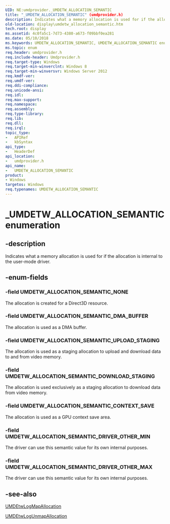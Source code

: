 ```yaml
---
UID: NE:umdprovider._UMDETW_ALLOCATION_SEMANTIC
title: "_UMDETW_ALLOCATION_SEMANTIC" (umdprovider.h)
description: Indicates what a memory allocation is used for if the allocation is internal to the user-mode driver.
old-location: display\umdetw_allocation_semantic.htm
tech.root: display
ms.assetid: 4c0fa5c1-7d73-4380-a673-f09bbf0ea281
ms.date: 05/10/2018
ms.keywords: UMDETW_ALLOCATION_SEMANTIC, UMDETW_ALLOCATION_SEMANTIC enumeration [Display Devices], UMDETW_ALLOCATION_SEMANTIC_CONTEXT_SAVE, UMDETW_ALLOCATION_SEMANTIC_DMA_BUFFER, UMDETW_ALLOCATION_SEMANTIC_DOWNLOAD_STAGING, UMDETW_ALLOCATION_SEMANTIC_DRIVER_OTHER_MAX, UMDETW_ALLOCATION_SEMANTIC_DRIVER_OTHER_MIN, UMDETW_ALLOCATION_SEMANTIC_NONE, UMDETW_ALLOCATION_SEMANTIC_UPLOAD_STAGING, _UMDETW_ALLOCATION_SEMANTIC, display.umdetw_allocation_semantic, umdprovider/UMDETW_ALLOCATION_SEMANTIC, umdprovider/UMDETW_ALLOCATION_SEMANTIC_CONTEXT_SAVE, umdprovider/UMDETW_ALLOCATION_SEMANTIC_DMA_BUFFER, umdprovider/UMDETW_ALLOCATION_SEMANTIC_DOWNLOAD_STAGING, umdprovider/UMDETW_ALLOCATION_SEMANTIC_DRIVER_OTHER_MAX, umdprovider/UMDETW_ALLOCATION_SEMANTIC_DRIVER_OTHER_MIN, umdprovider/UMDETW_ALLOCATION_SEMANTIC_NONE, umdprovider/UMDETW_ALLOCATION_SEMANTIC_UPLOAD_STAGING
ms.topic: enum
req.header: umdprovider.h
req.include-header: Umdprovider.h
req.target-type: Windows
req.target-min-winverclnt: Windows 8
req.target-min-winversvr: Windows Server 2012
req.kmdf-ver: 
req.umdf-ver: 
req.ddi-compliance: 
req.unicode-ansi: 
req.idl: 
req.max-support: 
req.namespace: 
req.assembly: 
req.type-library: 
req.lib: 
req.dll: 
req.irql: 
topic_type:
-	APIRef
-	kbSyntax
api_type:
-	HeaderDef
api_location:
-	umdprovider.h
api_name:
-	UMDETW_ALLOCATION_SEMANTIC
product:
- Windows
targetos: Windows
req.typenames: UMDETW_ALLOCATION_SEMANTIC
---
```


# _UMDETW_ALLOCATION_SEMANTIC enumeration


## -description


Indicates what a memory allocation is used for if the allocation is internal to the user-mode driver.


## -enum-fields




### -field UMDETW_ALLOCATION_SEMANTIC_NONE

The allocation is created for a Direct3D resource.


### -field UMDETW_ALLOCATION_SEMANTIC_DMA_BUFFER

The allocation is used as a DMA buffer.


### -field UMDETW_ALLOCATION_SEMANTIC_UPLOAD_STAGING

The allocation is used as a staging allocation to upload and download data to and from video memory.


### -field UMDETW_ALLOCATION_SEMANTIC_DOWNLOAD_STAGING

The allocation is used exclusively as a staging allocation to download data from video memory.


### -field UMDETW_ALLOCATION_SEMANTIC_CONTEXT_SAVE

The allocation is used as a GPU context save area.


### -field UMDETW_ALLOCATION_SEMANTIC_DRIVER_OTHER_MIN

The driver can use this semantic value for its own internal purposes.


### -field UMDETW_ALLOCATION_SEMANTIC_DRIVER_OTHER_MAX

The driver can use this semantic value for its own internal purposes.


## -see-also




<a href="https://msdn.microsoft.com/library/windows/hardware/jj542437">UMDEtwLogMapAllocation</a>



<a href="https://msdn.microsoft.com/library/windows/hardware/jj542438">UMDEtwLogUnmapAllocation</a>
 

 


